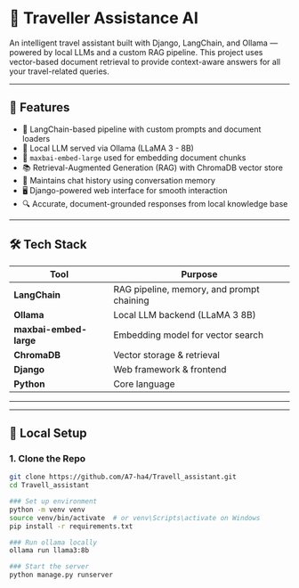 # 🧭 Traveller Assistance AI

An intelligent travel assistant built with Django, LangChain, and Ollama — powered by local LLMs and a custom RAG pipeline. This project uses vector-based document retrieval to provide context-aware answers for all your travel-related queries.

---

## 🚀 Features

- 🔗 LangChain-based pipeline with custom prompts and document loaders
- 🦙 Local LLM served via Ollama (LLaMA 3 - 8B)
- 🧬 `maxbai-embed-large` used for embedding document chunks
- 📚 Retrieval-Augmented Generation (RAG) with ChromaDB vector store
- 🧠 Maintains chat history using conversation memory
- 🖥️ Django-powered web interface for smooth interaction
- 🔍 Accurate, document-grounded responses from local knowledge base

---

## 🛠️ Tech Stack

| Tool               | Purpose                                  |
|--------------------|------------------------------------------|
| **LangChain**       | RAG pipeline, memory, and prompt chaining |
| **Ollama**          | Local LLM backend (LLaMA 3 8B)           |
| **maxbai-embed-large** | Embedding model for vector search         |
| **ChromaDB**        | Vector storage & retrieval               |
| **Django**          | Web framework & frontend                 |
| **Python**          | Core language                           |

---

---

## 🧪 Local Setup

### 1. Clone the Repo
```bash
git clone https://github.com/A7-ha4/Travell_assistant.git
cd Travell_assistant

### Set up environment 
python -m venv venv
source venv/bin/activate  # or venv\Scripts\activate on Windows
pip install -r requirements.txt

### Run ollama locally
ollama run llama3:8b

### Start the server
python manage.py runserver

